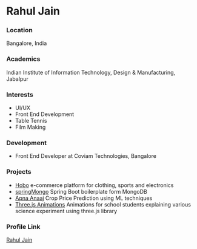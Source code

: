 # Rahul Jain

### Location

Bangalore, India

### Academics

Indian Institute of Information Technology, Design & Manufacturing, Jabalpur

### Interests

- UI/UX
- Front End Development
- Table Tennis
- Film Making

### Development

- Front End Developer at Coviam Technologies, Bangalore

### Projects

- [Hobo](https://github.com/rahuldkjain/Hobo) e-commerce platform for clothing, sports and electronics
- [springMongo](https://github.com/rahuldkjain/springMongo) Spring Boot boilerplate form MongoDB
- [Apna Anaaj](https://github.com/rahuldkjain/Crop_Prediction) Crop Price Prediction using ML techniques
- [Three.js Animations](https://github.com/rahuldkjain/Three.js-Animations) Animations for school students explaining various science experiment using three.js library

### Profile Link

[Rahul Jain](https://github.com/rahuldkjain)

